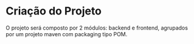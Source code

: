 # Criação do Projeto

O projeto será composto por 2 módulos: backend e frontend, agrupados por um projeto maven com packaging tipo POM.

